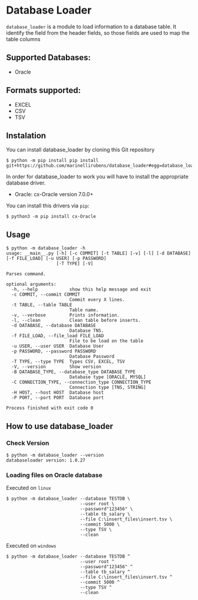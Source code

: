 # Database Loader
`database_loader` is a module to load information to a database table.
It identify the field from the header fields, so those fields are used to map the table columns 


## Supported Databases:
 - Oracle


## Formats supported:
 - EXCEL
 - CSV
 - TSV


## Instalation
You can install database_loader  by cloning this Git repository
```shell script
$ python -m pip install pip install git+https://github.com/marinellirubens/database_loader#egg=database_loader==1.0.27
```

In order for database_loader to work you will have to install the appropriate database driver.

- Oracle: cx-Oracle version 7.0.0+

You can install this drivers via ``pip``:

    $ python3 -m pip install cx-Oracle

## Usage
```console
$ python -m database_loader -h
usage: __main__.py [-h] [-c COMMIT] [-t TABLE] [-v] [-l] [-d DATABASE] [-f FILE_LOAD] [-u USER] [-p PASSWORD]
                   [-T TYPE] [-V]

Parses command.

optional arguments:
  -h, --help            show this help message and exit
  -c COMMIT, --commit COMMIT
                        Commit every X lines.
  -t TABLE, --table TABLE
                        Table name.
  -v, --verbose         Prints information.
  -l, --clean           Clean table before inserts.
  -d DATABASE, --database DATABASE
                        Database TNS.
  -f FILE_LOAD, --file_load FILE_LOAD
                        File to be load on the table
  -u USER, --user USER  Database User
  -p PASSWORD, --password PASSWORD
                        Database Password
  -T TYPE, --type TYPE  Types CSV, EXCEL, TSV
  -V, --version         Show version
  -B DATABASE_TYPE, --database_type DATABASE_TYPE
                        Database type [ORACLE, MYSQL]
  -C CONNECTION_TYPE, --connection_type CONNECTION_TYPE
                        Connection type [TNS, STRING]
  -H HOST, --host HOST  Database host
  -P PORT, --port PORT  Database port

Process finished with exit code 0
```

## How to use database_loader
### Check Version
```console
$ python -m database_loader --version
databaseloader version: 1.0.27
```

### Loading files on Oracle database
Executed on `linux`  
```console
$ python -m database_loader --database TESTDB \
                            --user root \
                            --password"123456" \
                            --table tb_salary \
                            --file C:\insert_files\insert.tsv \
                            --commit 5000 \
                            --type TSV \
                            --clean
```

Executed on `windows`
```console
$ python -m database_loader --database TESTDB ^
                            --user root ^
                            --password"123456" ^
                            --table tb_salary ^
                            --file C:\insert_files\insert.tsv ^
                            --commit 5000 ^
                            --type TSV ^
                            --clean
```